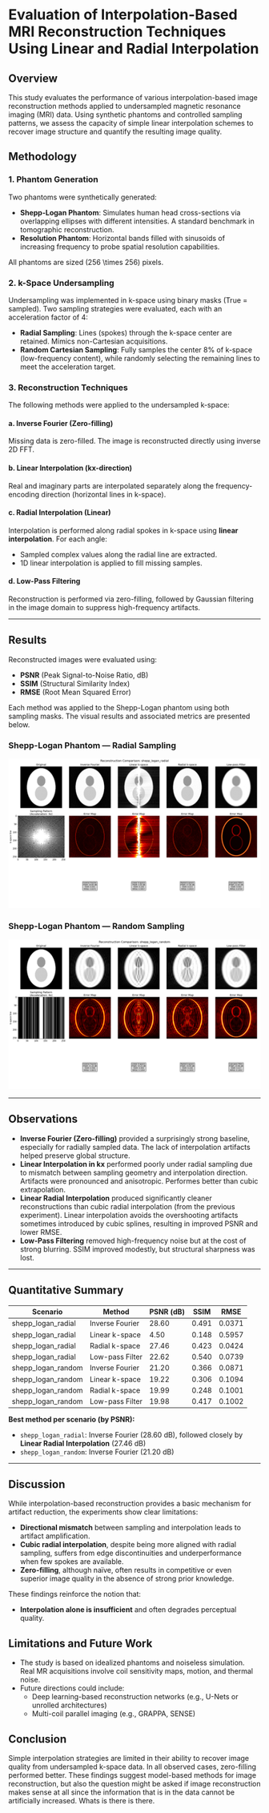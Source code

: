 # Evaluation of Interpolation-Based MRI Reconstruction Techniques Using Linear and Radial Interpolation

## Overview

This study evaluates the performance of various interpolation-based image reconstruction methods applied to undersampled magnetic resonance imaging (MRI) data. Using synthetic phantoms and controlled sampling patterns, we assess the capacity of simple linear interpolation schemes to recover image structure and quantify the resulting image quality.

## Methodology

### 1. Phantom Generation

Two phantoms were synthetically generated:

- **Shepp-Logan Phantom**: Simulates human head cross-sections via overlapping ellipses with different intensities. A standard benchmark in tomographic reconstruction.
- **Resolution Phantom**: Horizontal bands filled with sinusoids of increasing frequency to probe spatial resolution capabilities.

All phantoms are sized \(256 \times 256\) pixels.

### 2. k-Space Undersampling

Undersampling was implemented in k-space using binary masks (True = sampled). Two sampling strategies were evaluated, each with an acceleration factor of 4:

- **Radial Sampling**: Lines (spokes) through the k-space center are retained. Mimics non-Cartesian acquisitions.
- **Random Cartesian Sampling**: Fully samples the center 8% of k-space (low-frequency content), while randomly selecting the remaining lines to meet the acceleration target.

### 3. Reconstruction Techniques

The following methods were applied to the undersampled k-space:

#### a. **Inverse Fourier (Zero-filling)**

Missing data is zero-filled. The image is reconstructed directly using inverse 2D FFT.

#### b. **Linear Interpolation (kx-direction)**

Real and imaginary parts are interpolated separately along the frequency-encoding direction (horizontal lines in k-space).

#### c. **Radial Interpolation (Linear)**

Interpolation is performed along radial spokes in k-space using **linear interpolation**. For each angle:
- Sampled complex values along the radial line are extracted.
- 1D linear interpolation is applied to fill missing samples.

#### d. **Low-Pass Filtering**

Reconstruction is performed via zero-filling, followed by Gaussian filtering in the image domain to suppress high-frequency artifacts.

---

## Results

Reconstructed images were evaluated using:

- **PSNR** (Peak Signal-to-Noise Ratio, dB)
- **SSIM** (Structural Similarity Index)
- **RMSE** (Root Mean Squared Error)

Each method was applied to the Shepp-Logan phantom using both sampling masks. The visual results and associated metrics are presented below.

### Shepp-Logan Phantom — Radial Sampling

![](./Figures/Shepp_Logan_Radial.png)

### Shepp-Logan Phantom — Random Sampling

![](./Figures/Shepp_Logan_Random.png)

---

## Observations

- **Inverse Fourier (Zero-filling)** provided a surprisingly strong baseline, especially for radially sampled data. The lack of interpolation artifacts helped preserve global structure.
- **Linear Interpolation in kx** performed poorly under radial sampling due to mismatch between sampling geometry and interpolation direction. Artifacts were pronounced and anisotropic. Performes better than cubic extrapolation.
- **Linear Radial Interpolation** produced significantly cleaner reconstructions than cubic radial interpolation (from the previous experiment). Linear interpolation avoids the overshooting artifacts sometimes introduced by cubic splines, resulting in improved PSNR and lower RMSE.
- **Low-Pass Filtering** removed high-frequency noise but at the cost of strong blurring. SSIM improved modestly, but structural sharpness was lost.

---

## Quantitative Summary

| Scenario                | Method             | PSNR (dB) | SSIM   | RMSE   |
|------------------------|--------------------|-----------|--------|--------|
| shepp_logan_radial     | Inverse Fourier     | 28.60     | 0.491  | 0.0371 |
| shepp_logan_radial     | Linear k-space      | 4.50      | 0.148  | 0.5957 |
| shepp_logan_radial     | Radial k-space      | 27.46     | 0.423  | 0.0424 |
| shepp_logan_radial     | Low-pass Filter     | 22.62     | 0.540  | 0.0739 |
| shepp_logan_random     | Inverse Fourier     | 21.20     | 0.366  | 0.0871 |
| shepp_logan_random     | Linear k-space      | 19.22     | 0.306  | 0.1094 |
| shepp_logan_random     | Radial k-space      | 19.99     | 0.248  | 0.1001 |
| shepp_logan_random     | Low-pass Filter     | 19.98     | 0.417  | 0.1002 |

**Best method per scenario (by PSNR):**
- `shepp_logan_radial`: Inverse Fourier (28.60 dB), followed closely by **Linear Radial Interpolation** (27.46 dB)
- `shepp_logan_random`: Inverse Fourier (21.20 dB)

---

## Discussion

While interpolation-based reconstruction provides a basic mechanism for artifact reduction, the experiments show clear limitations:

- **Directional mismatch** between sampling and interpolation leads to artifact amplification.
- **Cubic radial interpolation**, despite being more aligned with radial sampling, suffers from edge discontinuities and underperformance when few spokes are available.
- **Zero-filling**, although naïve, often results in competitive or even superior image quality in the absence of strong prior knowledge.

These findings reinforce the notion that:

- **Interpolation alone is insufficient** and often degrades perceptual quality.

## Limitations and Future Work

- The study is based on idealized phantoms and noiseless simulation. Real MR acquisitions involve coil sensitivity maps, motion, and thermal noise.
- Future directions could include:
  - Deep learning-based reconstruction networks (e.g., U-Nets or unrolled architectures)
  - Multi-coil parallel imaging (e.g., GRAPPA, SENSE)

## Conclusion

Simple interpolation strategies are limited in their ability to recover image quality from undersampled k-space data. In all observed cases, zero-filling performed better. These findings suggest model-based methods for image reconstruction, but also the question might be asked if image reconstruction makes sense at all since the information that is in the data cannot be artificially increased. Whats is there is there.
